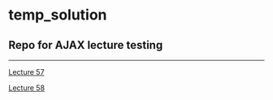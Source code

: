 # temp_solution
## Repo for AJAX lecture testing 

*** 

[Lecture 57](https://tsmahur.github.io/temp_solution/Lecture57)

[Lecture 58](https://tsmahur.github.io/temp_solution/Lecture58)
